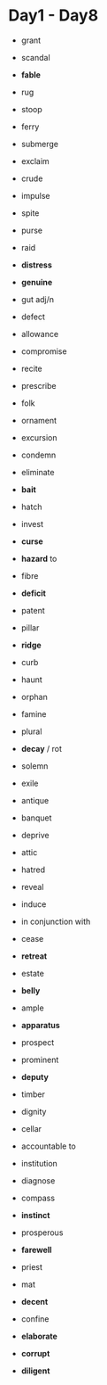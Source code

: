 # Day1 - Day8

- grant
- scandal
- **fable**
- rug
- stoop
- ferry
- submerge
- exclaim
- crude
- impulse

- spite
- purse
- raid
- **distress**
- **genuine**
- gut adj/n
- defect
- allowance
- compromise
- recite

- prescribe
- folk
- ornament
- excursion
- condemn
- eliminate
- **bait**
- hatch

- invest
- **curse**
- **hazard** to
- fibre
- **deficit**
- patent
- pillar
- **ridge**
- curb
- haunt
- orphan

- famine
- plural
- **decay** / rot
- solemn
- exile
- antique
- banquet
- deprive
- attic

- hatred
- reveal
- induce
- in conjunction with
- cease
- **retreat**
- estate
- **belly**
- ample
- **apparatus**

- prospect
- prominent
- **deputy**
- timber
- dignity
- cellar
- accountable to
- institution
- diagnose

- compass
- **instinct**
- prosperous
- **farewell**
- priest
- mat
- **decent**
- confine
- **elaborate**
- **corrupt**
- **diligent**
